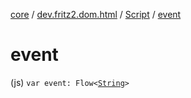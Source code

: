 [core](../../index.md) / [dev.fritz2.dom.html](../index.md) / [Script](index.md) / [event](./event.md)

# event

(js) `var event: Flow<`[`String`](https://kotlinlang.org/api/latest/jvm/stdlib/kotlin/-string/index.html)`>`